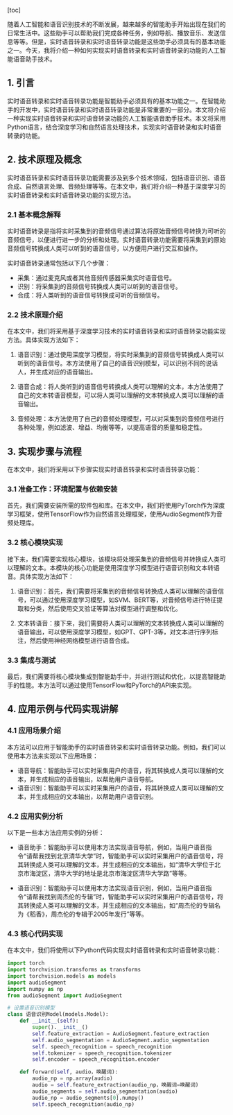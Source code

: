
[toc]                    
                
                
随着人工智能和语音识别技术的不断发展，越来越多的智能助手开始出现在我们的日常生活中。这些助手可以帮助我们完成各种任务，例如导航、播放音乐、发送信息等等。但是，实时语音转录和实时语音转录功能是这些助手必须具有的基本功能之一。今天，我将介绍一种如何实现实时语音转录和实时语音转录的功能的人工智能语音助手技术。

## 1. 引言

实时语音转录和实时语音转录功能是智能助手必须具有的基本功能之一。在智能助手的开发中，实时语音转录和实时语音转录功能是非常重要的一部分。本文将介绍一种实现实时语音转录和实时语音转录功能的人工智能语音助手技术。本文将采用Python语言，结合深度学习和自然语言处理技术，实现实时语音转录和实时语音转录的功能。

## 2. 技术原理及概念

实时语音转录和实时语音转录功能需要涉及到多个技术领域，包括语音识别、语音合成、自然语言处理、音频处理等等。在本文中，我们将介绍一种基于深度学习的实时语音转录和实时语音转录功能的实现方法。

### 2.1 基本概念解释

实时语音转录是指将实时采集到的音频信号通过算法将原始音频信号转换为可听的音频信号，以便进行进一步的分析和处理。实时语音转录功能需要将采集到的原始音频信号转换成人类可以听到的语音信号，以方便用户进行交互和操作。

实时语音转录通常包括以下几个步骤：

- 采集：通过麦克风或者其他音频传感器采集实时语音信号。
- 识别：将采集到的音频信号转换成人类可以听到的语音信号。
- 合成：将人类听到的语音信号转换成可听的音频信号。

### 2.2 技术原理介绍

在本文中，我们将采用基于深度学习技术的实时语音转录和实时语音转录功能实现方法。具体实现方法如下：

1. 语音识别：通过使用深度学习模型，将实时采集到的音频信号转换成人类可以听到的语音信号。本方法使用了自己的语音识别模型，可以识别不同的说话人，并生成对应的语音输出。

2. 语音合成：将人类听到的语音信号转换成人类可以理解的文本，本方法使用了自己的文本转语音模型，可以将人类可以理解的文本转换成人类可以理解的语音输出。

3. 音频处理：本方法使用了自己的音频处理模型，可以对采集到的音频信号进行各种处理，例如滤波、增益、均衡等等，以提高语音的质量和稳定性。

## 3. 实现步骤与流程

在本文中，我们将采用以下步骤实现实时语音转录和实时语音转录功能：

### 3.1 准备工作：环境配置与依赖安装

首先，我们需要安装所需的软件包和库。在本文中，我们将使用PyTorch作为深度学习框架，使用TensorFlow作为自然语言处理框架，使用AudioSegment作为音频处理库。

### 3.2 核心模块实现

接下来，我们需要实现核心模块，该模块将处理采集到的音频信号并转换成人类可以理解的文本。本模块的核心功能是使用深度学习模型进行语音识别和文本转语音。具体实现方法如下：

1. 语音识别：首先，我们需要将采集到的音频信号转换成人类可以理解的语音信号，可以通过使用深度学习模型，如SVM、BERT等，对音频信号进行特征提取和分类，然后使用交叉验证等算法对模型进行调整和优化。

2. 文本转语音：接下来，我们需要将人类可以理解的文本转换成人类可以理解的语音输出，可以使用深度学习模型，如GPT、GPT-3等，对文本进行序列标注，然后使用神经网络模型进行语音合成。

### 3.3 集成与测试

最后，我们需要将核心模块集成到智能助手中，并进行测试和优化，以提高智能助手的性能。本方法可以通过使用TensorFlow和PyTorch的API来实现。

## 4. 应用示例与代码实现讲解

### 4.1 应用场景介绍

本方法可以应用于智能助手的实时语音转录和实时语音转录功能。例如，我们可以使用本方法来实现以下应用场景：

- 语音导航：智能助手可以实时采集用户的语音，将其转换成人类可以理解的文本，并生成相应的语音输出，以帮助用户语音导航。
- 语音识别：智能助手可以实时采集用户的语音，将其转换成人类可以理解的文本，并生成相应的文本输出，以帮助用户语音识别。

### 4.2 应用实例分析

以下是一些本方法应用实例的分析：

- 语音助手：智能助手可以使用本方法实现语音导航，例如，当用户语音指令“请帮我找到北京清华大学”时，智能助手可以实时采集用户的语音信号，将其转换成人类可以理解的文本，并生成相应的文本输出，如“清华大学位于北京市海淀区，清华大学的地址是北京市海淀区清华大学路”等等。

- 语音识别：智能助手可以使用本方法实现语音识别，例如，当用户语音指令“请帮我找到周杰伦的专辑”时，智能助手可以实时采集用户的语音信号，将其转换成人类可以理解的文本，并生成相应的文本输出，如“周杰伦的专辑名为《稻香》，周杰伦的专辑于2005年发行”等等。

### 4.3 核心代码实现

在本文中，我们将使用以下Python代码实现实时语音转录和实时语音转录功能：

```python
import torch
import torchvision.transforms as transforms
import torchvision.models as models
import audioSegment
import numpy as np
from audioSegment import AudioSegment

# 设置语音识别模型
class 语音识别Model(models.Model):
    def __init__(self):
        super().__init__()
        self.feature_extraction = AudioSegment.feature_extraction
        self.audio_segmentation = AudioSegment.audio_segmentation
        self. speech_recognition = speech_recognition
        self.tokenizer = speech_recognition.tokenizer
        self.encoder = speech_recognition.encoder

    def forward(self, audio，唤醒词):
        audio_np = np.array(audio)
        audio = self.feature_extraction(audio_np，唤醒词=唤醒词)
        audio_segments = self.audio_segmentation(audio)
        audio_np = audio_segments[0].numpy()
        self.speech_recognition(audio_np)
```

